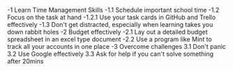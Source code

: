 -1 Learn Time Management Skills
	-1.1 Schedule important school time
	-1.2 Focus on the task at hand
		-1.2.1 Use your task cards in GitHub and Trello effectively
	-1.3 Don't get distracted, especially when learning takes you down rabbit holes
-2 Budget effectively
	-2.1 Lay out a detailed budget spreadsheet in an excel type document
	-2.2 Use a program like Mint to track all your accounts in one place
-3 Overcome challenges
	3.1 Don't panic
	3.2 Use Google effectively
	3.3 Ask for help if you can't solve something after 20mins